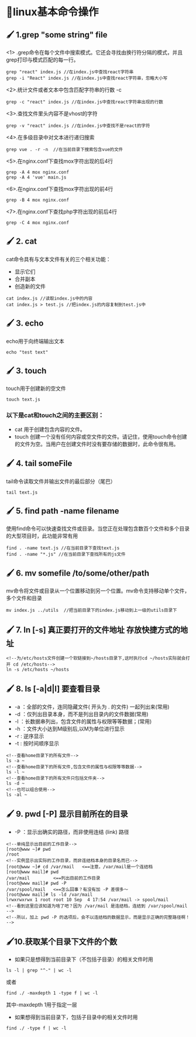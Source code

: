 # :green_book:linux基本命令操作

## :paintbrush: 1.grep "some string" file

<1> .grep命令在每个文件中搜索模式。它还会寻找由换行符分隔的模式，并且grep打印与模式匹配的每一行。

```
grep "react" index.js //在index.js中查找react字符串
grep -i "React" index.js //在index.js中查找react字符串，忽略大小写

```
<2>.统计文件或者文本中包含匹配字符串的行数 -c
```
grep -c "react" index.js //在index.js中查找react字符串出现的行数

```
<3>.查找文件里头内容不是vhost的字符
```
grep -v "react" index.js //在index.js中查找不是react的字符

```
<4>.在多级目录中对文本进行递归搜索
```
grep vue . -r -n  //在当前目录下搜索包含vue的文件

```
<5>.在nginx.conf下查找mox字符出现的后4行
```
grep -A 4 mox nginx.conf 
grep -A 4 'vue' main.js 

```
<6>.在nginx.conf下查找mox字符出现的前4行
```
grep -B 4 mox nginx.conf  

```
<7>.在nginx.conf下查找php字符出现的前后4行
```
grep -C 4 mox nginx.conf 

```
## :paintbrush: 2. cat
cat命令具有与文本文件有关的三个相关功能：

- 显示它们
- 合并副本
- 创造新的文件

```
cat index.js //读取index.js中的内容
cat index.js > test.js //把index.js的内容复制到test.js中
```
## :paintbrush: 3. echo
echo用于向终端输出文本
```
echo "test text"

```
## :paintbrush: 3. touch
touch用于创建新的空文件
```
touch text.js

```
### 以下是cat和touch之间的主要区别：

- cat 用于创建包含内容的文件。
- touch 创建一个没有任何内容或空文件的文件。请记住，使用touch命令创建的文件为空。当用户在创建文件时没有要存储的数据时，此命令很有用。


## :paintbrush: 4. tail someFile

tail命令读取文件并输出文件的最后部分（尾巴）

```
tail text.js

```
## :paintbrush: 5. find path -name filename

使用find命令可以快速查找文件或目录。当您正在处理包含数百个文件和多个目录的大型项目时，此功能非常有用
```
find . -name text.js //在当前目录下查找text.js
find . -name "*.js" //在当前目录下查找所有的js文件

```
## :paintbrush: 6. mv somefile /to/some/other/path
mv命令将文件或目录从一个位置移动到另一个位置。mv命令支持移动单个文件，多个文件和目录

```
mv index.js ../utils  //把当前目录下的index.js移动到上一级的utils目录下
```

## :paintbrush: 7. ln [-s] 真正要打开的文件地址 存放快捷方式的地址

```
<!--为/etc/hosts文件创建一个软链接到~/hosts目录下,这时执行cd ~/hosts实际就会打开 cd /etc/hosts-->
ln -s /etc/hosts ~/hosts 
```
## :paintbrush: 8. ls [-a|d|l]  要查看目录
- -a ：全部的文件，连同隐藏文件( 开头为 . 的文件) 一起列出来(常用)
- -d ：仅列出目录本身，而不是列出目录内的文件数据(常用)
- -l ：长数据串列出，包含文件的属性与权限等等数据；(常用)
- -h ：文件大小达到M级别后,以M为单位进行显示
- -r : 逆序显示
- -t : 按时间顺序显示


```
<!--查看home目录下的所有文件-->
ls -a ~ 
<!--查看home目录下的所有文件,包含文件的属性与权限等等数据-->
ls -l ~  
<!--查看home目录下的所有文件只包括文件夹-->
ls -d ~  
<!--也可以组合使用-->
ls -al ~  
```

## :paintbrush: 9. pwd [-P]  显示目前所在的目录
- -P ：显示出确实的路径，而非使用连结 (link) 路径


```
<!--单纯显示出目前的工作目录-->
[root@www ~]# pwd
/root   
<!--实例显示出实际的工作目录，而非连结档本身的目录名而已-->
[root@www ~]# cd /var/mail   <==注意，/var/mail是一个连结档
[root@www mail]# pwd
/var/mail         <==列出目前的工作目录
[root@www mail]# pwd -P
/var/spool/mail   <==怎么回事？有没有加 -P 差很多～
[root@www mail]# ls -ld /var/mail
lrwxrwxrwx 1 root root 10 Sep  4 17:54 /var/mail -> spool/mail
<!--看到这里应该知道为啥了吧？因为 /var/mail 是连结档，连结到 /var/spool/mail -->
<!--所以，加上 pwd -P 的选项后，会不以连结档的数据显示，而是显示正确的完整路径啊！ -->

```
## :paintbrush:10.获取某个目录下文件的个数
- 如果只是想得到当前目录下（不包括子目录）的相关文件时用
```
ls -l | grep "^-" | wc -l 
```
 或者
 ```
find ./ -maxdepth 1 -type f | wc -l  
```
其中-maxdepth 1用于指定一层

- 如果想得到当前目录下，包括子目录中的相关文件时用
```
find ./ -type f | wc -l

```